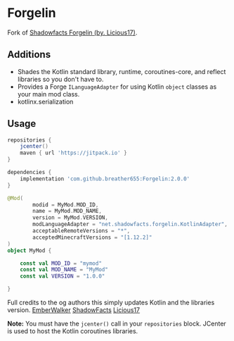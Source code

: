 # Forgelin

Fork of [Shadowfacts Forgelin (by. Licious17)](https://github.com/Licious17/Forgelin).

## Additions

- Shades the Kotlin standard library, runtime, coroutines-core, and reflect libraries so you don't have to.
- Provides a Forge `ILanguageAdapter` for using Kotlin `object` classes as your main mod class.
- kotlinx.serialization

## Usage

```groovy
repositories {
	jcenter()
	maven { url 'https://jitpack.io' }
}

dependencies {
	implementation 'com.github.breather655:Forgelin:2.0.0'
}
```

```kotlin
@Mod(
        modid = MyMod.MOD_ID,
        name = MyMod.MOD_NAME,
        version = MyMod.VERSION,
        modLanguageAdapter = "net.shadowfacts.forgelin.KotlinAdapter",
        acceptableRemoteVersions = "*",
        acceptedMinecraftVersions = "[1.12.2]"
)
object MyMod {

	const val MOD_ID = "mymod"
    const val MOD_NAME = "MyMod"
    const val VERSION = "1.0.0"

}
```

Full credits to the og authors this simply updates Kotlin and the libraries version.
[EmberWalker](https://github.com/Emberwalker)
[ShadowFacts](https://github.com/shadowfacts)
[Licious17](https://github.com/Licious17)

**Note:** You must have the `jcenter()` call in your `repositories` block. JCenter is used to host the Kotlin coroutines libraries.
